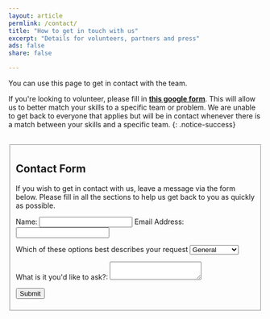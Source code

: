 ```yaml
---
layout: article
permlink: /contact/
title: "How to get in touch with us"
excerpt: "Details for volunteers, partners and press"
ads: false
share: false

---
```


You can use this page to get in contact with the team.

If you're looking to volunteer, please fill in [**this google form**](https://docs.google.com/forms/d/1letM0emPYKQ9KP0l37X1GlHO75gSyDwikMB1iVh-V0A/edit). This will allow us to better match your skills to a specific team or problem. We are unable to get back to everyone that applies but will be in contact whenever there is a match between your skills and a specific team.
{: .notice-success}

<br />

<fieldset>
	<form id="contactForm" action= "https://webhook.site/c7562db4-5d3f-4505-8ee2-8917e496ff0e" method="POST">
		<h2>Contact Form</h2>
		<p>If you wish to get in contact with us, leave a message via the form below. Please fill in all the sections to help us get back to you as quickly as possible.</p>
		<label for="text_field1">Name:</label>
		<input type="text" form="contactForm" type="name" name="name" id="text_field1" />
    <label for="text_field2">Email Address:</label>
		<input type="text" form="contactForm" type="email" name="email" id="text_field2" />    
		<p>
			<label for="select_element">Which of these options best describes your request</label>
			<select name="select_element">
					<option value="General">General</option>
					<option value="2">Partnership</option>
					<option value="3">Press</option>
          <option value="4">Sponsorship</option>
			</select>
		</p>
    	<label for="text_area">What is it you'd like to ask?:</label>
		<textarea form="contactForm" type="query" name="query" id="text_area"></textarea>
		<p>
			<input class="btn" type="submit" value="Submit" />
		</p>
	</form>
</fieldset>
